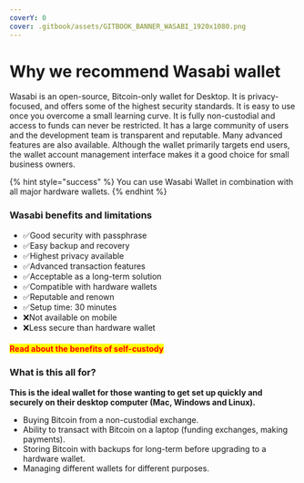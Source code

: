 ```yaml
---
coverY: 0
cover: .gitbook/assets/GITBOOK_BANNER_WASABI_1920x1080.png
---
```


# Why we recommend Wasabi wallet

Wasabi is an open-source, Bitcoin-only wallet for Desktop. It is privacy-focused, and offers some of the highest security standards. It is easy to use once you overcome a small learning curve. It is fully non-custodial and access to funds can never be restricted. It has a large community of users and the development team is transparent and reputable. Many advanced features are also available. Although the wallet primarily targets end users, the wallet account management interface makes it a good choice for small business owners.

{% hint style="success" %}
You can use Wasabi Wallet in combination with all major hardware wallets.
{% endhint %}

### Wasabi benefits and limitations

* ✅Good security with passphrase
* ✅Easy backup and recovery
* ✅Highest privacy available
* ✅Advanced transaction features
* ✅Acceptable as a long-term solution
* ✅Compatible with hardware wallets
* ✅Reputable and renown
* ✅Setup time: 30 minutes
* ❌Not available on mobile
* ❌Less secure than hardware wallet

#### <mark style="color:red;">**Read about the benefits of self-custody**</mark>

### **What is this all for?**

**This is the ideal wallet for those wanting to get set up quickly and securely on their desktop computer (Mac, Windows and Linux).**

* Buying Bitcoin from a non-custodial exchange.
* Ability to transact with Bitcoin on a laptop (funding exchanges, making payments).
* Storing Bitcoin with backups for long-term before upgrading to a hardware wallet.
* Managing different wallets for different purposes.
